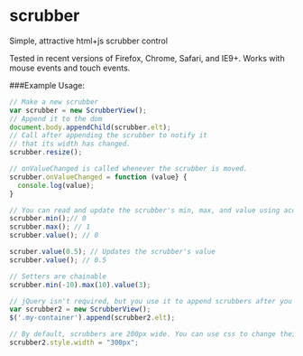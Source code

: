 scrubber
========

Simple, attractive html+js scrubber control

Tested in recent versions of Firefox, Chrome, Safari, and IE9+. Works with mouse events and touch events.

###Example Usage:
```javascript
// Make a new scrubber
var scrubber = new ScrubberView();
// Append it to the dom
document.body.appendChild(scrubber.elt);
// Call after appending the scrubber to notify it
// that its width has changed.
scrubber.resize();

// onValueChanged is called whenever the scrubber is moved.
scrubber.onValueChanged = function (value} {
  console.log(value);
}

// You can read and update the scrubber's min, max, and value using accessor functions
scrubber.min();// 0
scrubber.max(); // 1
scrubber.value(); // 0

scruber.value(0.5); // Updates the scrubber's value
scrubber.value(); // 0.5

// Setters are chainable
scrubber.min(-10).max(10).value(3);

// jQuery isn't required, but you use it to append scrubbers after you've created them if you want
var scrubber2 = new ScrubberView();
$('.my-container').append(scrubber2.elt);

// By default, scrubbers are 200px wide. You can use css to change their size
scrubber2.style.width = "300px";
```
